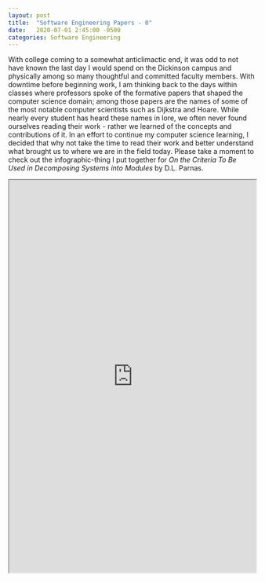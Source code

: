 ```yaml
---
layout: post
title:  "Software Engineering Papers - 0"
date:   2020-07-01 2:45:00 -0500
categories: Software Engineering
---
```

With college coming to a somewhat anticlimactic end, it was odd to not have known the last day I would spend on the Dickinson campus and physically among so many thoughtful and committed faculty members. With downtime before beginning work, I am thinking back to the days within classes where professors spoke of the formative papers that shaped the computer science domain; among those papers are the names of some of the most notable computer scientists such as Dijkstra and Hoare. While nearly every student has heard these names in lore, we often never found ourselves reading their work - rather we learned of the concepts and contributions of it. In an effort to continue my computer science learning, I decided that why not take the time to read their work and better understand what brought us to where we are in the field today. Please take a moment to check out the infographic-thing I put together for <em>On the Criteria To Be Used in Decomposing Systems into Modules</em> by D.L. Parnas.

<iframe src="https://drive.google.com/file/d/1GESkjYJ8eZuP6LbhiTEgClERVw5ZlzoM/preview?usp=sharing" width="100%" height="800em"></iframe>
